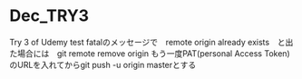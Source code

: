 # Dec_TRY3
Try 3 of Udemy test 
fatalのメッセージで　remote origin already exists　と出た場合には　git remote remove origin 
もう一度PAT(personal Access Token)のURLを入れてからgit push -u origin masterとする
